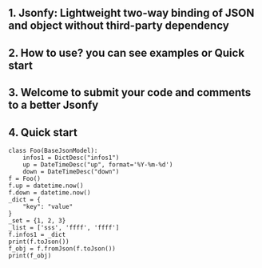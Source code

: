 ## 1. Jsonfy: Lightweight two-way binding of JSON and object without third-party dependency
## 2. How to use? you can see examples or Quick start
## 3. Welcome to submit your code and comments to a better Jsonfy
## 4. Quick start
```
class Foo(BaseJsonModel):
    infos1 = DictDesc("infos1")
    up = DateTimeDesc("up", format='%Y-%m-%d')
    down = DateTimeDesc("down")
f = Foo()
f.up = datetime.now()
f.down = datetime.now()
_dict = {
    "key": "value"
}
_set = {1, 2, 3}
_list = ['sss', 'ffff', 'ffff']
f.infos1 = _dict
print(f.toJson())
f_obj = f.fromJson(f.toJson())
print(f_obj)
```